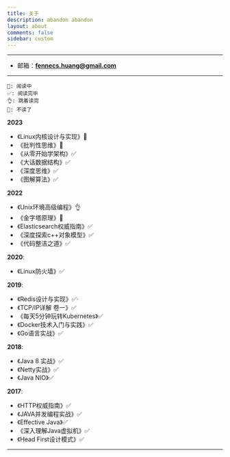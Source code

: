 ```yaml
---
title: 关于
description: abandon abandon
layout: about
comments: false
sidebar: custom
---
```


----
* 邮箱：**fennecs.huang@gmail.com**
----

    📖: 阅读中  
    ✅: 阅读完毕  
    👌: 跳着读完  
    🚫: 不读了  

**2023**
<!-- * 《算法（第四版）》📖 -->
* 《Linux内核设计与实现》📖
* 《批判性思维》🚫
* 《从零开始学架构》✅
* 《大话数据结构》✅
* 《深度思维》✅
* 《图解算法》✅

**2022**
* 《Unix环境高级编程》👌
* 《金字塔原理》🚫
* 《Elasticsearch权威指南》✅
* 《深度探索c++对象模型》✅
* 《代码整洁之道》✅

**2020**:
* 《Linux防火墙》✅

**2019**:
* 《Redis设计与实现》✅·
* 《TCP/IP详解 卷一》✅
* 《每天5分钟玩转Kubernetes》✅
* 《Docker技术入门与实践》✅
* 《Go语言实战》✅

**2018**:
* 《Java 8 实战》✅
* 《Netty实战》✅
* 《Java NIO》✅

**2017**:
* 《HTTP权威指南》✅
* 《JAVA并发编程实战》✅
* 《Effective Java》✅
* 《深入理解Java虚拟机》✅
* 《Head First设计模式》✅
----